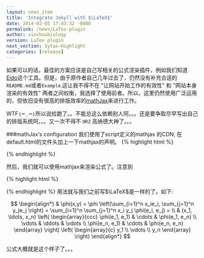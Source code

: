 ```yaml
---
layout: news_item
title: 'Integrate Jekyll with $\LaTeX$'
date: 2014-02-05 17:43:32 -0800
permalink: /news/LaTex-plugin
author: xinchoubiology
version: LaTex plugin
next_section: Sytax-Highlight
categories: [release]
---
```


如果可以的话，最佳的方案应该是自己写相关的公式渲染插件，例如我们知道<a href="https://github.com/be5invis/eido">Eido</a>这个工具。但是，由于原作者自己几年过去了，仍然没有补充合适的`README.md`或者`Example`.这让我不得不在 "让网站开始工作的有效性" 和 
"网站本身渲染的有效性" 两者之间权衡，我选择了使用前者。所以，这里仍然使用广泛运用的，但依旧没有很高的排版效率的<a href="http://www.mathjax.org">mathJax</a>来进行工作。

WTF`｛＝_＝｝`所以说给跪了。。不能总这么依赖别人阿。。。还是要争取尽早写出自己的排版系统阿。。。又一次不得不 `ORZ` 高纳德大神了。。。

###mathJax‘s configuration
我们使用了script定义的mathjax 的CDN, 在default.html的文件头加上一下mathjax的声明。
{% highlight html %}
<!-- mathjax config similar to math.stackexchange -->

<script type="text/x-mathjax-config">
  MathJax.Hub.Config({
    tex2jax: {
      inlineMath: [ ['$','$'], ["\\(","\\)"] ],
      processEscapes: true
    }
  });
</script>

<script type="text/x-mathjax-config">
    MathJax.Hub.Config({
      tex2jax: {
        skipTags: ['script', 'noscript', 'style', 'textarea', 'pre', 'code']
      }
    });
</script>

<script type="text/x-mathjax-config">
    MathJax.Hub.Queue(function() {
        var all = MathJax.Hub.getAllJax(), i;
        for(i=0; i < all.length; i += 1) {
            all[i].SourceElement().parentNode.className += ' has-jax';
        }
    });
</script>

<script type="text/javascript" src="http://cdn.mathjax.org/mathjax/latest/MathJax.js?config=TeX-AMS-MML_HTMLorMML"></script>

{% endhighlight %}

然后，我们就可以使用mathjax来渲染公式了。注意到

{% highlight html %}
<script type="text/x-mathjax-config">
  MathJax.Hub.Config({
    tex2jax: {
      inlineMath: [ ['$','$'], ["\\(","\\)"] ],
      processEscapes: true
    }
  });
</script>
{% endhighlight %}
用法就与我们之前写$\LaTeX$是一样的了。如下:

$$
\begin{align*}
  & \phi(x,y) = \phi \left(\sum_{i=1}^n x_ie_i, \sum_{j=1}^n y_je_j \right)
  = \sum_{i=1}^n \sum_{j=1}^n x_i y_j \phi(e_i, e_j) = \\
  & (x_1, \ldots, x_n) \left( \begin{array}{ccc}
      \phi(e_1, e_1) & \cdots & \phi(e_1, e_n) \\
      \vdots & \ddots & \vdots \\
      \phi(e_n, e_1) & \cdots & \phi(e_n, e_n)
    \end{array} \right)
  \left( \begin{array}{c}
      y_1 \\
      \vdots \\
      y_n
    \end{array} \right)
\end{align*}
$$

公式大概就是这个样子了。。。